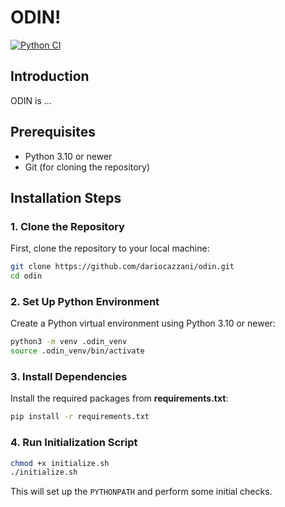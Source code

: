 # ODIN!

[![Python CI](https://github.com/dariocazzani/odin/actions/workflows/test_workflow.yml/badge.svg?branch=main)](https://github.com/dariocazzani/odin/actions/workflows/test_workflow.yml)

## Introduction

ODIN is ...
## Prerequisites

- Python 3.10 or newer
- Git (for cloning the repository)

## Installation Steps

### 1. Clone the Repository

First, clone the repository to your local machine:

```bash
git clone https://github.com/dariocazzani/odin.git
cd odin
```

### 2. Set Up Python Environment

Create a Python virtual environment using Python 3.10 or newer:

```bash
python3 -m venv .odin_venv
source .odin_venv/bin/activate
```

### 3. Install Dependencies
Install the required packages from **requirements.txt**:

```bash
pip install -r requirements.txt
```

### 4. Run Initialization Script
```bash
chmod +x initialize.sh
./initialize.sh
```

This will set up the `PYTHONPATH` and perform some initial checks.

